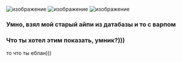 ![изображение](https://github.com/user-attachments/assets/b5e1d885-8199-4d73-b38b-50ff719a8295)
![изображение](https://github.com/user-attachments/assets/4801bcb9-2b8d-40da-84a2-6d6009101b98)
![изображение](https://github.com/user-attachments/assets/f114f313-12f3-4c8a-8462-d5d75fc25600)
### Умно, взял мой старый айпи из датабазы и то с варпом
### Что ты хотел этим показать, умник?)))
то что ты еблан)))

